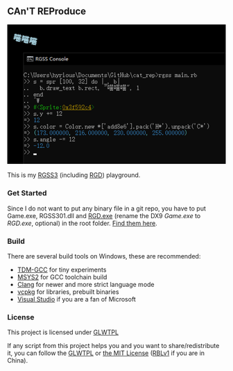 ## CAn'T REProduce

![](screenshot/readme.png)

This is my [RGSS3][1] (including [RGD][2]) playground.

### Get Started

Since I do not want to put any binary file in a git repo, you have to
put Game.exe, RGSS301.dll and [RGD.exe][3] (rename the DX9 _Game.exe_ to
_RGD.exe_, optional) in the root folder. [Find them here](Prerequisites.md).

### Build

There are several build tools on Windows, these are recommended:

- [TDM-GCC][4] for tiny experiments
- [MSYS2][5] for GCC toolchain build
- [Clang][6] for newer and more strict language mode
- [vcpkg][7] for libraries, prebuilt binaries
- [Visual Studio][11] if you are a fan of Microsoft

### License

This project is licensed under [GLWTPL][8]

If any script from this project helps you and you want to share/redistribute it,
you can follow the [GLWTPL][8] or [the MIT License][9] ([RBLv1][10] if you are
in China).

[1]: https://forums.rpgmakerweb.com/index.php?forums/rgss3-scripts-rmvx-ace.35/
[2]: https://cirno.mist.so/archives/290
[3]: https://cirno.mist.so/archives/290#instructions
[4]: http://tdm-gcc.tdragon.net/download
[5]: https://www.msys2.org/
[6]: http://releases.llvm.org/download.html
[7]: https://github.com/microsoft/vcpkg
[8]: https://github.com/me-shaon/GLWTPL/blob/master/LICENSE
[9]: https://opensource.org/licenses/MIT
[10]: https://github.com/hyrious/RBLv1
[11]: https://visualstudio.microsoft.com
